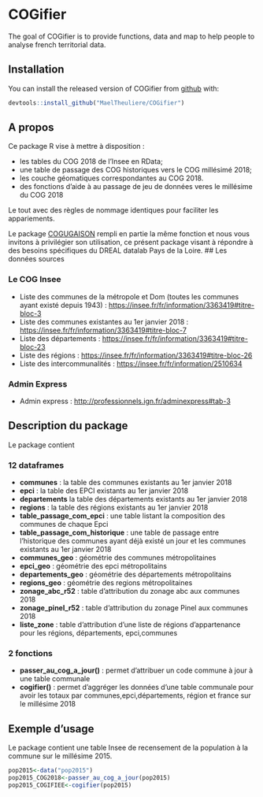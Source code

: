 
<!-- README.md is generated from README.Rmd. Please edit that file -->

# COGifier

The goal of COGifier is to provide functions, data and map to help
people to analyse french territorial data.

## Installation

You can install the released version of COGifier from
[github](https://https://github.com/) with:

``` r
devtools::install_github("MaelTheuliere/COGifier")
```

## A propos

Ce package R vise à mettre à disposition :

  - les tables du COG 2018 de l’Insee en RData;
  - une table de passage des COG historiques vers le COG millésimé 2018;
  - les couche géomatiques correspondantes au COG 2018.
  - des fonctions d’aide à au passage de jeu de données veres le
    millésime du COG 2018

Le tout avec des règles de nommage identiques pour faciliter les
appariements.

Le package [COGUGAISON](https://github.com/antuki/COGugaison) rempli en
partie la même fonction et nous vous invitons à privilégier son
utilisation, ce présent package visant à répondre à des besoins
spécifiques du DREAL datalab Pays de la Loire. \#\# Les données sources

### Le COG Insee

  - Liste des communes de la métropole et Dom (toutes les communes ayant
    existé depuis 1943) :
    <https://insee.fr/fr/information/3363419#titre-bloc-3>
  - Liste des communes existantes au 1er janvier 2018 :
    <https://insee.fr/fr/information/3363419#titre-bloc-7>
  - Liste des départements :
    <https://insee.fr/fr/information/3363419#titre-bloc-23>
  - Liste des régions :
    <https://insee.fr/fr/information/3363419#titre-bloc-26>
  - Liste des intercommunalités :
    <https://insee.fr/fr/information/2510634>

### Admin Express

  - Admin express : <http://professionnels.ign.fr/adminexpress#tab-3>

## Description du package

Le package contient

### 12 dataframes

  - **communes** : la table des communes existants au 1er janvier 2018
  - **epci** : la table des EPCI existants au 1er janvier 2018
  - **departements** la table des départements existants au 1er janvier
    2018
  - **regions** : la table des régions existants au 1er janvier 2018
  - **table\_passage\_com\_epci** : une table listant la composition des
    communes de chaque Epci
  - **table\_passage\_com\_historique** : une table de passage entre
    l’historique des communes ayant déjà existé un jour et les
    communes existants au 1er janvier 2018
  - **communes\_geo** : géométrie des communes métropolitaines
  - **epci\_geo** : géométrie des epci métropolitains
  - **departements\_geo** : géométrie des départements métropolitains
  - **regions\_geo** : géométrie des regions métropolitaines
  - **zonage\_abc\_r52** : table d’attribution du zonage abc aux
    communes 2018
  - **zonage\_pinel\_r52** : table d’attribution du zonage Pinel aux
    communes 2018
  - **liste\_zone** : table d’attribution d’une liste de régions
    d’appartenance pour les régions, départements, epci,communes

### 2 fonctions

  - **passer\_au\_cog\_a\_jour()** : permet d’attribuer un code commune
    à jour à une table communale
  - **cogifier()** : permet d’aggréger les données d’une table communale
    pour avoir les totaux par communes,epci,départements, région et
    france sur le millésime 2018

## Exemple d’usage

Le package contient une table Insee de recensement de la population à la
commune sur le millésime 2015.

``` r
pop2015<-data("pop2015")
pop2015_COG2018<-passer_au_cog_a_jour(pop2015)
pop2015_COGIFIEE<-cogifier(pop2015)
```
